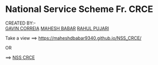 # National Service Scheme Fr. CRCE

CREATED BY:-  
[GAVIN CORREIA](https://www.linkedin.com/in/gavin-correia-2a6165191/)
[MAHESH BABAR](https://www.linkedin.com/in/mahesh9340/) 
[RAHUL PUJARI](https://www.linkedin.com/in/rahul-pujari-3b8b0319b/)


Take a view ==> https://maheshdbabar9340.github.io/NSS_CRCE/

OR

==> [NSS CRCE](https://nsscrce.in/)
